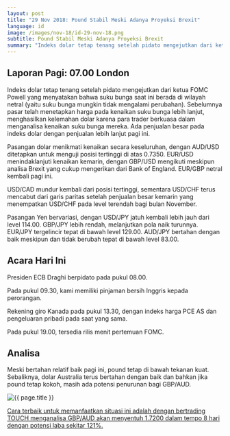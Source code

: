 ```yaml
---
layout: post
title: "29 Nov 2018: Pound Stabil Meski Adanya Proyeksi Brexit"
language: id
image: /images/nov-18/id-29-nov-18.png
subtitle: Pound Stabil Meski Adanya Proyeksi Brexit
summary: "Indeks dolar tetap tenang setelah pidato mengejutkan dari ketua FOMC Powell yang menyatakan bahwa suku bunga saat ini berada di wilayah netral yaitu suku bunga mungkin tidak mengalami perubahan"
---
```

## Laporan Pagi: 07.00 London

Indeks dolar tetap tenang setelah pidato mengejutkan dari ketua FOMC Powell yang menyatakan bahwa suku bunga saat ini berada di wilayah netral (yaitu suku bunga mungkin tidak mengalami perubahan). Sebelumnya pasar telah menetapkan harga pada kenaikan suku bunga lebih lanjut, menghasilkan kelemahan dolar karena para trader berkuasa dalam menganalisa kenaikan suku bunga mereka. Ada penjualan besar pada indeks dolar dengan penjualan lebih lanjut pagi ini.

Pasangan dolar menikmati kenaikan secara keseluruhan, dengan AUD/USD ditetapkan untuk menguji posisi tertinggi di atas 0.7350. EUR/USD menindaklanjuti kenaikan kemarin, dengan GBP/USD mengikuti meskipun analisa Brexit yang cukup mengerikan dari Bank of England. EUR/GBP netral kembali pagi ini.

USD/CAD mundur kembali dari posisi tertinggi, sementara USD/CHF terus mencabut dari garis paritas setelah penjualan besar kemarin yang menempatkan USD/CHF pada level terendah bagi bulan November.

Pasangan Yen bervariasi, dengan USD/JPY jatuh kembali lebih jauh dari level 114.00. GBP/JPY lebih rendah, melanjutkan pola naik turunnya. EUR/JPY tergelincir tepat di bawah level 129.00. AUD/JPY bertahan dengan baik meskipun dan tidak berubah tepat di bawah level 83.00.

## Acara Hari Ini

Presiden ECB Draghi berpidato pada pukul 08.00.

Pada pukul 09.30, kami memiliki pinjaman bersih Inggris kepada perorangan.

Rekening giro Kanada pada pukul 13.30, dengan indeks harga PCE AS dan pengeluaran pribadi pada saat yang sama.

Pada pukul 19.00, tersedia rilis menit pertemuan FOMC.

## Analisa

Meski bertahan relatif baik pagi ini, pound tetap di bawah tekanan kuat. Sebaliknya, dolar Australia terus bertahan dengan baik dan bahkan jika pound tetap kokoh, masih ada potensi penurunan bagi GBP/AUD.

<img src="{{ site.url }}/images/nov-18/id-29-nov-18.png" alt="{{ page.title }}" title="{{ page.title }}">

<a href="%LINK%%?currency=USD&market=forex&underlying=frxGBPAUD&formname=touchnotouch&duration_amount=8&duration_units=d&amount=10&amount_type=stake&expiry_type=duration&barrier=1.7200" target="_blank">Cara terbaik untuk memanfaatkan situasi ini adalah dengan bertrading TOUCH menganalisa GBP/AUD akan menyentuh 1.7200 dalam tempo 8 hari dengan potensi laba sekitar 121%.</a>
